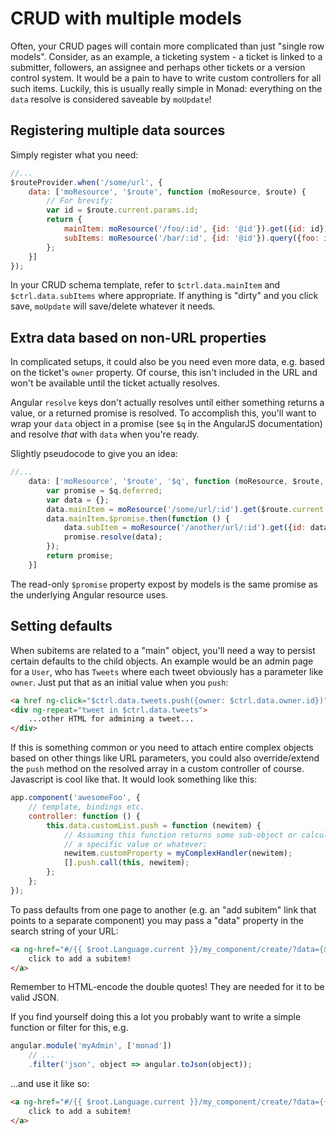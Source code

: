 # CRUD with multiple models
Often, your CRUD pages will contain more complicated than just "single row
models". Consider, as an example, a ticketing system - a ticket is linked to a
submitter, followers, an assignee and perhaps other tickets or a version control
system. It would be a pain to have to write custom controllers for all such
items. Luckily, this is usually really simple in Monad: everything on the
`data` resolve is considered saveable by `moUpdate`!

## Registering multiple data sources
Simply register what you need:

```javascript
//...
$routeProvider.when('/some/url', {
    data: ['moResource', '$route', function (moResource, $route) {
        // For brevify:
        var id = $route.current.params.id;
        return {
            mainItem: moResource('/foo/:id', {id: '@id'}).get({id: id}),
            subItems: moResource('/bar/:id', {id: '@id'}).query({foo: id})
        };
    }]
});
```

In your CRUD schema template, refer to `$ctrl.data.mainItem` and
`$ctrl.data.subItems` where appropriate. If anything is "dirty" and you click
save, `moUpdate` will save/delete whatever it needs.

## Extra data based on non-URL properties
In complicated setups, it could also be you need even more data, e.g. based on
the ticket's `owner` property. Of course, this isn't included in the URL and
won't be available until the ticket actually resolves.

Angular `resolve` keys don't actually resolves until either something returns a
value, or a returned promise is resolved. To accomplish this, you'll want to
wrap your `data` object in a promise (see `$q` in the AngularJS documentation)
and resolve _that_ with `data` when you're ready.

Slightly pseudocode to give you an idea:

```javascript
//...
    data: ['moResource', '$route', '$q', function (moResource, $route, $q) {
        var promise = $q.deferred;
        var data = {};
        data.mainItem = moResource('/some/url/:id').get($route.current.params.id);
        data.mainItem.$promise.then(function () {
            data.subItem = moResource('/another/url/:id').get({id: data.mainItem.property});
            promise.resolve(data);
        });
        return promise;
    }]
```

The read-only `$promise` property expost by models is the same promise as the
underlying Angular resource uses.

## Setting defaults
When subitems are related to a "main" object, you'll need a way to persist
certain defaults to the child objects. An example would be an admin page for a
`User`, who has `Tweets` where each tweet obviously has a parameter like
`owner`. Just put that as an initial value when you `push`:

```html
<a href ng-click="$ctrl.data.tweets.push({owner: $ctrl.data.owner.id})">Add new tweet</a>
<div ng-repeat="tweet in $ctrl.data.tweets">
    ...other HTML for admining a tweet...
</div>
```

If this is something common or you need to attach entire complex objects based
on other things like URL parameters, you could also override/extend the `push`
method on the resolved array in a custom controller of course. Javascript is
cool like that. It would look something like this:

```javascript
app.component('awesomeFoo', {
    // template, bindings etc.
    controller: function () {
        this.data.customList.push = function (newitem) {
            // Assuming this function returns some sub-object or calculates
            // a specific value or whatever:
            newitem.customProperty = myComplexHandler(newitem);
            [].push.call(this, newitem);
        };
    };
});
```

To pass defaults from one page to another (e.g. an "add subitem" link that
points to a separate component) you may pass a "data" property in the search
string of your URL:

```html
<a ng-href="#/{{ $root.Language.current }}/my_component/create/?data={&quot;item&quot;:{&quot;property&quot;:value}}">
    click to add a subitem!
</a>
```

Remember to HTML-encode the double quotes! They are needed for it to be valid
JSON.

If you find yourself doing this a lot you probably want to write a simple
function or filter for this, e.g.

```javascript
angular.module('myAdmin', ['monad'])
    // ...
    .filter('json', object => angular.toJson(object));
```

...and use it like so:

```html
<a ng-href="#/{{ $root.Language.current }}/my_component/create/?data={{ {item: {property: 'value'}}|json }}">
    click to add a subitem!
</a>
```

